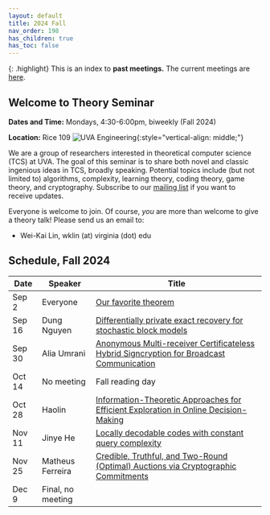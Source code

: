 ```yaml
---
layout: default
title: 2024 Fall
nav_order: 198
has_children: true
has_toc: false
---
```


{: .highlight}
This is an index to **past meetings.** The current meetings are [here](README.md).

Welcome to Theory Seminar
----------------------------------------
**Dates and Time:** Mondays, 4:30-6:00pm, biweekly (Fall 2024)

**Location:** Rice 109 
![UVA Engineering](assets/images/uva-eng.png){:style="vertical-align: middle;"}

We are a group of researchers interested in theoretical computer science (TCS) at UVA.
The goal of this seminar is to share both novel and classic ingenious ideas 
in TCS, broadly speaking.
Potential topics include (but not limited to) algorithms, complexity,
learning theory, coding theory, game theory, and cryptography.
Subscribe to our [mailing list](https://lists.virginia.edu/sympa/info/cs-theory-seminar) if you want to receive updates.

Everyone is welcome to join.
Of course, *you* are more than welcome to give a theory talk! 
Please send us an email to:

- Wei-Kai Lin, wklin (at) virginia (dot) edu

Schedule, Fall 2024
----------------------------------------

|Date    |Speaker               |Title                                    |
|--------|----------------------|-----------------------------------------|
|Sep 2   |Everyone              |[Our favorite theorem](20240902-our-favorite.md)                            |
|Sep 16  |Dung Nguyen           |[Differentially private exact recovery for stochastic block models](20240916-dp-recovery.md)       |
|Sep 30  |Alia Umrani           |[Anonymous Multi-receiver Certificateless Hybrid Signcryption for Broadcast Communication](20240930-signcryption.md)                            |
|Oct 14  |No meeting            | Fall reading day                            |
|Oct 28  |Haolin              |[Information-Theoretic Approaches for Efficient Exploration in Online Decision-Making](20241028-online-decision.md)                            |
|Nov 11  |Jinye He              |[Locally decodable codes with constant query complexity](20241111-const-query-ldc.md)                          |
|Nov 25  |Matheus Ferreira      |[Credible, Truthful, and Two-Round (Optimal) Auctions via Cryptographic Commitments](20241125-matheus.md)                            |
|Dec 9   |Final, no meeting     |                            |

